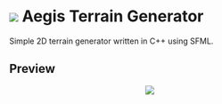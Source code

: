 # ![](https://i.imgur.com/FaK3csl.png?1) Aegis Terrain Generator

Simple 2D terrain generator written in C++ using SFML.

## Preview
<p align="center">
<img src="https://i.imgur.com/NIiTgkA.png">
</p>
